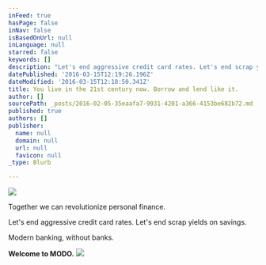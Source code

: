 ```yaml
---
inFeed: true
hasPage: false
inNav: false
isBasedOnUrl: null
inLanguage: null
starred: false
keywords: []
description: "Let's end aggressive credit card rates. Let's end scrap yields on savings."
datePublished: '2016-03-15T12:19:26.196Z'
dateModified: '2016-03-15T12:18:50.341Z'
title: You live in the 21st century now. Borrow and lend like it.
author: []
sourcePath: _posts/2016-02-05-35eaafa7-9931-4201-a366-4153be682b72.md
published: true
authors: []
publisher:
  name: null
  domain: null
  url: null
  favicon: null
_type: Blurb

---
```

![](https://the-grid-user-content.s3-us-west-2.amazonaws.com/d33c1271-9680-4972-a054-e98846275cb3.jpg)

Together we can revolutionize personal finance.

Let's end aggressive credit card rates. Let's end scrap yields on savings.

Modern banking, without banks.

**Welcome to MODO.**
![](https://the-grid-user-content.s3-us-west-2.amazonaws.com/e2b8b1f5-5f40-4e52-b3be-bba9290fdeb9.jpg)